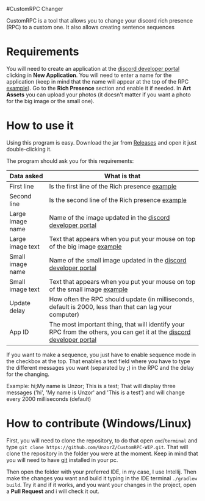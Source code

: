 #CustomRPC Changer


CustomRPC is a tool that allows you to change your discord rich presence (RPC) to a custom one. It also allows creating sentence sequences 

# Requirements

You will need to create an application at the [discord developer portal](https://discord.com/developers/applications/) clicking in **New Application**. You will need to enter a name for the application (keep in mind that the name will appear at the top of the RPC [example](https://imgur.com/llnGmOx)). Go to the **Rich Presence** section and enable it if needed. In **Art Assets** you can upload your photos (it doesn't matter if you want a photo for the big image or the small one).



# How to use it

Using this program is easy. Download the jar from [Releases](https://github.com/UnzorZ/CustomRPC-WIP/releases) and open it just double-clicking it.

The program should ask you for this requirements:

| Data asked       | What is that                                                                                                                                                          |
|------------------|-----------------------------------------------------------------------------------------------------------------------------------------------------------------------|
| First line       | Is the first line of the Rich presence [example](https://imgur.com/llnGmOx)                                                                                           |
| Second line      | Is the second line of the Rich presence [example](https://imgur.com/llnGmOx)                                                                                          |
| Large image name | Name of the image updated in the [discord developer portal](https://discord.com/developers/applications/)                                                             |
| Large image text | Text that appears when you put your mouse on top of the big image [example](https://imgur.com/4BBJEja)                                                                |
| Small image name | Name of the small image updated in the [discord developer portal](https://discord.com/developers/applications/)                                                       |
| Small image text | Text that appears when you put your mouse on top of the small image [example](https://imgur.com/HITRdSs)                                                              |
| Update delay     | How often the RPC should update (in milliseconds, default is 2000, less than that can lag your computer)                                                              |
| App ID           | The most important thing, that will identify your RPC from the others, you can get it at the [discord developer portal](https://discord.com/developers/applications/) |


If you want to make a sequence, you just have to enable sequence mode in the checkbox at the top. That enables a text field where you have to type the different messages you want (separated by **;**) in the RPC and the delay for the changing.

Example: hi;My name is Unzor; This is a test;
That will display three messages ('hi', 'My name is Unzor' and 'This is a test') and will change every 2000 milliseconds (default)


# How to contribute (Windows/Linux)

First, you will need to clone the repository, to do that open `cmd`/`terminal` and type `git clone https://github.com/UnzorZ/CustomRPC-WIP.git`. 
That will clone the repository in the folder you were at the moment. Keep in mind that you will need to have [git](https://git-scm.com/) installed in your pc.

Then open the folder with your preferred IDE, in my case, I use Intellij. Then make the changes you want and build it typing in the IDE terminal `./gradlew build`. Try it and if it works,
and you want your changes in the project, open a **Pull Request** and i will check it out.